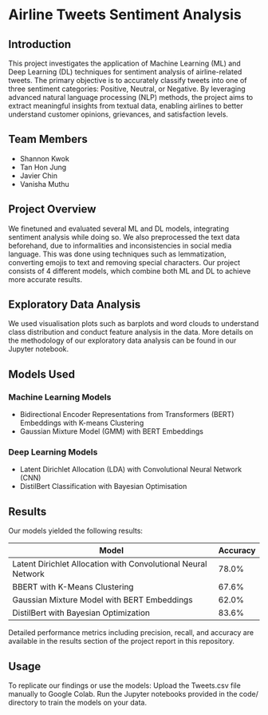 # Airline Tweets Sentiment Analysis
## Introduction
This project investigates the application of Machine Learning (ML) and Deep Learning (DL) techniques for
sentiment analysis of airline-related tweets. The primary objective is to accurately classify tweets into one of
three sentiment categories: Positive, Neutral, or Negative. By leveraging advanced natural language processing
(NLP) methods, the project aims to extract meaningful insights from textual data, enabling airlines to better
understand customer opinions, grievances, and satisfaction levels.

## Team Members
- Shannon Kwok
- Tan Hon Jung
- Javier Chin
- Vanisha Muthu

## Project Overview
We finetuned and evaluated several ML and DL models, integrating sentiment analysis while doing so. We also
preprocessed the text data beforehand, due to informalities and inconsistencies in social media language. This
was done using techniques such as lemmatization, converting emojis to text and removing special characters.
Our project consists of 4 different models, which combine both ML and DL to achieve more accurate results.

## Exploratory Data Analysis
We used visualisation plots such as barplots and word clouds to understand class distribution and conduct
feature analysis in the data. More details on the methodology of our exploratory data analysis can be found in
our Jupyter notebook.

## Models Used
### Machine Learning Models
- Bidirectional Encoder Representations from Transformers (BERT) Embeddings with K-means Clustering
- Gaussian Mixture Model (GMM) with BERT Embeddings
### Deep Learning Models
- Latent Dirichlet Allocation (LDA) with Convolutional Neural Network (CNN)
- DistilBert Classification with Bayesian Optimisation

## Results
Our models yielded the following results:

| Model  | Accuracy|
| -------- | ------- |
| Latent Dirichlet Allocation with Convolutional Neural Network  | 78.0%  |
| BBERT with K-Means Clustering | 67.6%    |
| Gaussian Mixture Model with BERT Embeddings | 62.0% |
| DistilBert with Bayesian Optimization | 83.6% |

Detailed performance metrics including precision, recall, and accuracy are available in the results section of the
project report in this repository.

## Usage
To replicate our findings or use the models:
Upload the Tweets.csv file manually to Google Colab. Run the Jupyter notebooks provided in the
code/ directory to train the models on your data.
